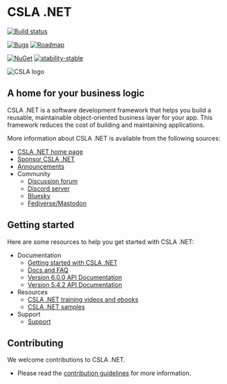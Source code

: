 # CSLA .NET

[![Build status](https://github.com/MarimerLLC/csla/actions/workflows/ci.yaml/badge.svg)](https://github.com/MarimerLLC/csla/actions/workflows/ci.yaml)

[![Bugs](https://img.shields.io/github/issues/marimerllc/csla/kind%2Fbug)](https://github.com/MarimerLLC/csla/issues?q=is%3Aissue+is%3Aopen+label%3Akind%2Fbug)
[![Roadmap](https://img.shields.io/github/issues/marimerllc/csla/flag%2Froadmap)](https://github.com/MarimerLLC/csla/issues?q=is%3Aissue+is%3Aopen+label%3Aflag%2Froadmap)

[![NuGet](https://img.shields.io/nuget/v/Csla.svg)](https://www.nuget.org/packages/Csla) [![stability-stable](https://img.shields.io/badge/stability-stable-green.svg)](https://github.com/emersion/stability-badges#stable)

![CSLA logo](https://raw.github.com/MarimerLLC/csla/main/Support/Logos/csla%20win8_mid.png)

## A home for your business logic

CSLA .NET is a software development framework that helps you build a reusable, maintainable object-oriented business layer for your app. This framework reduces the cost of building and maintaining applications.

More information about CSLA .NET is available from the following sources:

* [CSLA .NET home page](http://www.cslanet.com)
* [Sponsor CSLA .NET](https://github.com/sponsors/rockfordlhotka)
* [Announcements](https://github.com/MarimerLLC/csla/discussions?discussions_q=category%3AAnnouncements)
* Community
  * [Discussion forum](https://github.com/MarimerLLC/csla/discussions)
  * [Discord server](https://discord.gg/9ahKjb7ccf)
  * [Bluesky](https://bsky.app/profile/cslanet.bsky.social)
  * [Fediverse/Mastodon](https://dotnet.social/@cslanet)

## Getting started

Here are some resources to help you get started with CSLA .NET:

* Documentation
  * [Getting started with CSLA .NET](https://github.com/MarimerLLC/csla/blob/main/docs/Getting-started.md)
  * [Docs and FAQ](https://github.com/MarimerLLC/csla/blob/main/docs/readme.md)
  * [Version 6.0.0 API Documentation](https://cslanet.com/6.0.0/html/md__c___users_korye_source_repos_csla_6_0_0__source_readme.html)
  * [Version 5.4.2 API Documentation](https://cslanet.com/5.4.2/html/index.html)
* Resources
  * [CSLA .NET training videos and ebooks](https://github.com/MarimerLLC/csla/blob/main/docs/Books-and-videos.md)
  * [CSLA .NET samples](https://github.com/MarimerLLC/csla/Samples)
* Support
  * [Support](https://github.com/MarimerLLC/csla/blob/main/docs/Getting-started.md)

## Contributing

We welcome contributions to CSLA .NET. 

* Please read the [contribution guidelines](https://github.com/MarimerLLC/csla/blob/main/.github/CONTRIBUTING.md) for more information.
